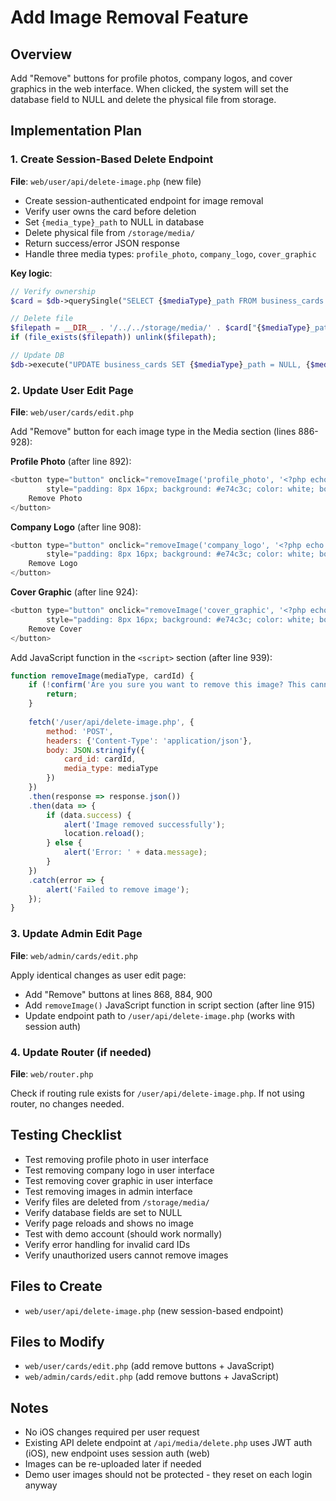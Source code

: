 # Add Image Removal Feature

## Overview

Add "Remove" buttons for profile photos, company logos, and cover graphics in the web interface. When clicked, the system will set the database field to NULL and delete the physical file from storage.

## Implementation Plan

### 1. Create Session-Based Delete Endpoint

**File**: `web/user/api/delete-image.php` (new file)

- Create session-authenticated endpoint for image removal
- Verify user owns the card before deletion
- Set `{media_type}_path` to NULL in database
- Delete physical file from `/storage/media/`
- Return success/error JSON response
- Handle three media types: `profile_photo`, `company_logo`, `cover_graphic`

**Key logic**:

```php
// Verify ownership
$card = $db->querySingle("SELECT {$mediaType}_path FROM business_cards WHERE id = ? AND user_id = ?", [$cardId, $userId]);

// Delete file
$filepath = __DIR__ . '/../../storage/media/' . $card["{$mediaType}_path"];
if (file_exists($filepath)) unlink($filepath);

// Update DB
$db->execute("UPDATE business_cards SET {$mediaType}_path = NULL, {$mediaType} = NULL, updated_at = NOW() WHERE id = ?", [$cardId]);
```

### 2. Update User Edit Page

**File**: `web/user/cards/edit.php`

Add "Remove" button for each image type in the Media section (lines 886-928):

**Profile Photo** (after line 892):

```php
<button type="button" onclick="removeImage('profile_photo', '<?php echo $cardId; ?>')" 
        style="padding: 8px 16px; background: #e74c3c; color: white; border: none; border-radius: 5px; cursor: pointer; margin-top: 5px;">
    Remove Photo
</button>
```

**Company Logo** (after line 908):

```php
<button type="button" onclick="removeImage('company_logo', '<?php echo $cardId; ?>')" 
        style="padding: 8px 16px; background: #e74c3c; color: white; border: none; border-radius: 5px; cursor: pointer; margin-top: 5px;">
    Remove Logo
</button>
```

**Cover Graphic** (after line 924):

```php
<button type="button" onclick="removeImage('cover_graphic', '<?php echo $cardId; ?>')" 
        style="padding: 8px 16px; background: #e74c3c; color: white; border: none; border-radius: 5px; cursor: pointer; margin-top: 5px;">
    Remove Cover
</button>
```

Add JavaScript function in the `<script>` section (after line 939):

```javascript
function removeImage(mediaType, cardId) {
    if (!confirm('Are you sure you want to remove this image? This cannot be undone.')) {
        return;
    }
    
    fetch('/user/api/delete-image.php', {
        method: 'POST',
        headers: {'Content-Type': 'application/json'},
        body: JSON.stringify({
            card_id: cardId,
            media_type: mediaType
        })
    })
    .then(response => response.json())
    .then(data => {
        if (data.success) {
            alert('Image removed successfully');
            location.reload();
        } else {
            alert('Error: ' + data.message);
        }
    })
    .catch(error => {
        alert('Failed to remove image');
    });
}
```

### 3. Update Admin Edit Page

**File**: `web/admin/cards/edit.php`

Apply identical changes as user edit page:

- Add "Remove" buttons at lines 868, 884, 900
- Add `removeImage()` JavaScript function in script section (after line 915)
- Update endpoint path to `/user/api/delete-image.php` (works with session auth)

### 4. Update Router (if needed)

**File**: `web/router.php`

Check if routing rule exists for `/user/api/delete-image.php`. If not using router, no changes needed.

## Testing Checklist

- Test removing profile photo in user interface
- Test removing company logo in user interface  
- Test removing cover graphic in user interface
- Test removing images in admin interface
- Verify files are deleted from `/storage/media/`
- Verify database fields are set to NULL
- Verify page reloads and shows no image
- Test with demo account (should work normally)
- Verify error handling for invalid card IDs
- Verify unauthorized users cannot remove images

## Files to Create

- `web/user/api/delete-image.php` (new session-based endpoint)

## Files to Modify

- `web/user/cards/edit.php` (add remove buttons + JavaScript)
- `web/admin/cards/edit.php` (add remove buttons + JavaScript)

## Notes

- No iOS changes required per user request
- Existing API delete endpoint at `/api/media/delete.php` uses JWT auth (iOS), new endpoint uses session auth (web)
- Images can be re-uploaded later if needed
- Demo user images should not be protected - they reset on each login anyway